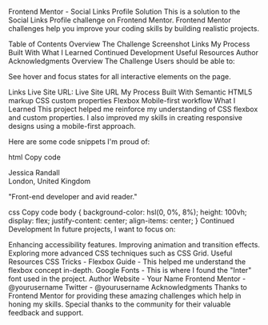 Frontend Mentor - Social Links Profile Solution
This is a solution to the Social Links Profile challenge on Frontend Mentor. Frontend Mentor challenges help you improve your coding skills by building realistic projects.

Table of Contents
Overview
The Challenge
Screenshot
Links
My Process
Built With
What I Learned
Continued Development
Useful Resources
Author
Acknowledgments
Overview
The Challenge
Users should be able to:

See hover and focus states for all interactive elements on the page.

Links
Live Site URL: Live Site URL
My Process
Built With
Semantic HTML5 markup
CSS custom properties
Flexbox
Mobile-first workflow
What I Learned
This project helped me reinforce my understanding of CSS flexbox and custom properties. I also improved my skills in creating responsive designs using a mobile-first approach.

Here are some code snippets I'm proud of:

html
Copy code

<div id="name">Jessica Randall</div>
<div id="location">London, United Kingdom</div>
<p id="description">"Front-end developer and avid reader."</p>
css
Copy code
body {
  background-color: hsl(0, 0%, 8%);
  height: 100vh;
  display: flex;
  justify-content: center;
  align-items: center;
}
Continued Development
In future projects, I want to focus on:

Enhancing accessibility features.
Improving animation and transition effects.
Exploring more advanced CSS techniques such as CSS Grid.
Useful Resources
CSS Tricks - Flexbox Guide - This helped me understand the flexbox concept in-depth.
Google Fonts - This is where I found the "Inter" font used in the project.
Author
Website - Your Name
Frontend Mentor - @yourusername
Twitter - @yourusername
Acknowledgments
Thanks to Frontend Mentor for providing these amazing challenges which help in honing my skills. Special thanks to the community for their valuable feedback and support.
